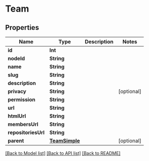 # Team

## Properties
Name | Type | Description | Notes
------------ | ------------- | ------------- | -------------
**id** | **Int** |  | 
**nodeId** | **String** |  | 
**name** | **String** |  | 
**slug** | **String** |  | 
**description** | **String** |  | 
**privacy** | **String** |  | [optional] 
**permission** | **String** |  | 
**url** | **String** |  | 
**htmlUrl** | **String** |  | 
**membersUrl** | **String** |  | 
**repositoriesUrl** | **String** |  | 
**parent** | [**TeamSimple**](TeamSimple.md) |  | [optional] 

[[Back to Model list]](../README.md#documentation-for-models) [[Back to API list]](../README.md#documentation-for-api-endpoints) [[Back to README]](../README.md)


